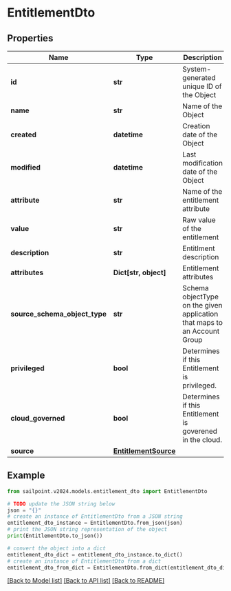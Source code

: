 # EntitlementDto


## Properties

Name | Type | Description | Notes
------------ | ------------- | ------------- | -------------
**id** | **str** | System-generated unique ID of the Object | [optional] [readonly] 
**name** | **str** | Name of the Object | 
**created** | **datetime** | Creation date of the Object | [optional] [readonly] 
**modified** | **datetime** | Last modification date of the Object | [optional] [readonly] 
**attribute** | **str** | Name of the entitlement attribute | [optional] 
**value** | **str** | Raw value of the entitlement | [optional] 
**description** | **str** | Entitlment description | [optional] 
**attributes** | **Dict[str, object]** | Entitlement attributes | [optional] 
**source_schema_object_type** | **str** | Schema objectType on the given application that maps to an Account Group | [optional] 
**privileged** | **bool** | Determines if this Entitlement is privileged. | [optional] 
**cloud_governed** | **bool** | Determines if this Entitlement is goverened in the cloud. | [optional] 
**source** | [**EntitlementSource**](EntitlementSource.md) |  | [optional] 

## Example

```python
from sailpoint.v2024.models.entitlement_dto import EntitlementDto

# TODO update the JSON string below
json = "{}"
# create an instance of EntitlementDto from a JSON string
entitlement_dto_instance = EntitlementDto.from_json(json)
# print the JSON string representation of the object
print(EntitlementDto.to_json())

# convert the object into a dict
entitlement_dto_dict = entitlement_dto_instance.to_dict()
# create an instance of EntitlementDto from a dict
entitlement_dto_from_dict = EntitlementDto.from_dict(entitlement_dto_dict)
```
[[Back to Model list]](../README.md#documentation-for-models) [[Back to API list]](../README.md#documentation-for-api-endpoints) [[Back to README]](../README.md)


